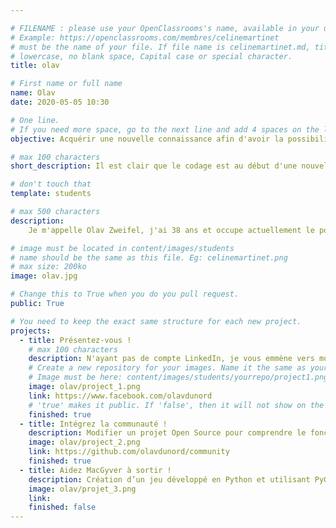 ```yaml
---

# FILENAME : please use your OpenClassrooms's name, available in your url.
# Example: https://openclassrooms.com/membres/celinemartinet
# must be the name of your file. If file name is celinemartinet.md, title is celinemartinet.
# lowercase, no blank space, Capital case or special character.
title: olav

# First name or full name
name: Olav
date: 2020-05-05 10:30

# One line.
# If you need more space, go to the next line and add 4 spaces on the left, as in 'description'.
objective: Acquérir une nouvelle connaissance afin d'avoir la possibilité de réorienter ma carrière si nécessaire.

# max 100 characters
short_description: Il est clair que le codage est au début d'une nouvelle aire et cela m'intéresse fortement.

# don't touch that
template: students

# max 500 characters
description:
    Je m'appelle Olav Zweifel, j'ai 38 ans et occupe actuellement le poste de directeur artistique au "Village du Soir" à Genève, en Suisse. J'ai commencé la formation de développeur d'applications mobiles iOS afin d'acquérir de nouvelles connaissances qui pourraient me permettre de réorienter ma carrière si nécessaire. Je me réjouis de découvrir toutes les facettes de ce monde qui parait tellement vaste.

# image must be located in content/images/students
# name should be the same as this file. Eg: celinemartinet.png
# max size: 200ko
image: olav.jpg

# Change this to True when you do you pull request.
public: True

# You need to keep the exact same structure for each new project.
projects:
  - title: Présentez-vous !
    # max 100 characters
    description: N'ayant pas de compte LinkedIn, je vous emmène vers mon profile FB
    # Create a new repository for your images. Name it the same as your nickname and profile picture.
    # Image must be here: content/images/students/yourrepo/project1.png
    image: olav/project_1.png
    link: https://www.facebook.com/olavdunord
    # 'true' makes it public. If 'false', then it will not show on the website.
    finished: true
  - title: Intégrez la communauté !
    description: Modifier un projet Open Source pour comprendre le fonctionnement de Git, de Github et des pull requests.
    image: olav/project_2.png
    link: https://github.com/olavdunord/community
    finished: true
  - title: Aidez MacGyver à sortir !
    description: Création d’un jeu développé en Python et utilisant PyGame.
    image: olav/projet_3.png
    link: 
    finished: false
---
```

